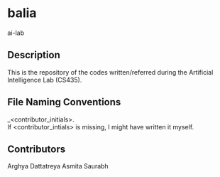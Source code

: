 # balia
ai-lab

## Description
This is the repository of the codes written/referred during the Artificial Intelligence Lab (CS435).

## File Naming Conventions
<filename>_<contributor_initials>.<ext>  
  If <contributor_intials> is missing, I might have written it myself.

## Contributors
Arghya
Dattatreya
Asmita
Saurabh
